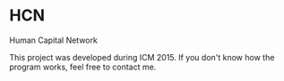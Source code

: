 # HCN
Human Capital Network

This project was developed during ICM 2015.
If you don't know how the program works, feel free to contact me.
